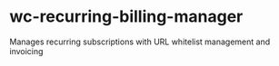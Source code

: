# wc-recurring-billing-manager
Manages recurring subscriptions with URL whitelist management and invoicing
